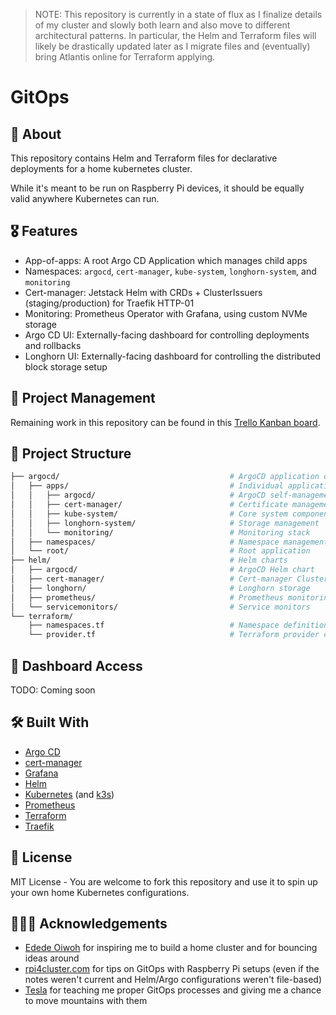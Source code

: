 > NOTE: This repository is currently in a state of flux as I finalize details of my cluster and slowly both learn and also move to different architectural patterns. In particular, the Helm and Terraform files will likely be drastically updated later as I migrate files and (eventually) bring Atlantis online for Terraform applying.

# GitOps

## 🔎 About

This repository contains Helm and Terraform files for declarative deployments for a home kubernetes cluster.

While it's meant to be run on Raspberry Pi devices, it should be equally valid anywhere Kubernetes can run.

## 🎖️ Features

- App-of-apps: A root Argo CD Application which manages child apps
- Namespaces: `argocd`, `cert-manager`, `kube-system`, `longhorn-system`, and `monitoring`
- Cert-manager: Jetstack Helm with CRDs + ClusterIssuers (staging/production) for Traefik HTTP-01
- Monitoring: Prometheus Operator with Grafana, using custom NVMe storage
- Argo CD UI: Externally-facing dashboard for controlling deployments and rollbacks
- Longhorn UI: Externally-facing dashboard for controlling the distributed block storage setup

## 🧱 Project Management

Remaining work in this repository can be found in this [Trello Kanban board](https://trello.com/b/HOJMq7WP/gitops).

## 📁 Project Structure

```bash
├── argocd/                                      # ArgoCD application definitions
│   ├── apps/                                    # Individual application manifests
│   │   ├── argocd/                              # ArgoCD self-management
│   │   ├── cert-manager/                        # Certificate management
│   │   ├── kube-system/                         # Core system components
│   │   ├── longhorn-system/                     # Storage management
│   │   └── monitoring/                          # Monitoring stack
│   ├── namespaces/                              # Namespace management
│   └── root/                                    # Root application
├── helm/                                        # Helm charts
│   ├── argocd/                                  # ArgoCD Helm chart
│   ├── cert-manager/                            # Cert-manager ClusterIssuers
│   ├── longhorn/                                # Longhorn storage
│   ├── prometheus/                              # Prometheus monitoring
│   └── servicemonitors/                         # Service monitors
└── terraform/
    ├── namespaces.tf                            # Namespace definitions
    └── provider.tf                              # Terraform provider configuration
```

## 🧐 Dashboard Access

TODO: Coming soon

## 🛠️ Built With

- [Argo CD](https://argo-cd.readthedocs.io/en/stable/)
- [cert-manager](https://cert-manager.io/)
- [Grafana](https://grafana.com/)
- [Helm](https://helm.sh/docs/)
- [Kubernetes](https://kubernetes.io/) (and [k3s](https://k3s.io/))
- [Prometheus](https://prometheus.io/)
- [Terraform](https://developer.hashicorp.com/terraform)
- [Traefik](https://traefik.io/traefik)

## 📄 License

MIT License - You are welcome to fork this repository and use it to spin up your own home Kubernetes configurations.

## 🙇🏻‍♂️ Acknowledgements

- [Edede Oiwoh](https://github.com/ededejr) for inspiring me to build a home cluster and for bouncing ideas around
- [rpi4cluster.com](https://rpi4cluster.com/) for tips on GitOps with Raspberry Pi setups (even if the notes weren't current and Helm/Argo configurations weren't file-based)
- [Tesla](https://www.tesla.com/) for teaching me proper GitOps processes and giving me a chance to move mountains with them
